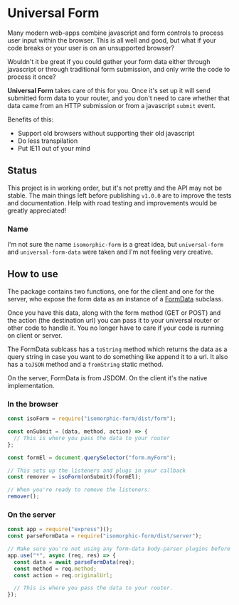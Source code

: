 # Universal Form

Many modern web-apps combine javascript and form controls to process user input
within the browser. This is all well and good, but what if your code breaks or
your user is on an unsupported browser?

Wouldn't it be great if you could gather your form data either through
javascript or through traditional form submission, and only write the code to
process it once?

**Universal Form** takes care of this for you. Once it's set up it will send
submitted form data to your router, and you don't need to care whether that data
came from an HTTP submission or from a javascript `submit` event.

Benefits of this:

* Support old browsers without supporting their old javascript
* Do less transpilation
* Put IE11 out of your mind

## Status

This project is in working order, but it's not pretty and the API may not be
stable. The main things left before publishing `v1.0.0` are to improve the tests
and documentation. Help with road testing and improvements would be greatly
appreciated!

### Name

I'm not sure the name `isomorphic-form` is a great idea, but `universal-form`
and `universal-form-data` were taken and I'm not feeling very creative.

## How to use

The package contains two functions, one for the client and one for the server,
who expose the form data as an instance of a [FormData][1] subclass.

Once you have this data, along with the form method (GET or POST) and the action
(the destination url) you can pass it to your universal router or other code to
handle it. You no longer have to care if your code is running on client or
server.

[1]: https://developer.mozilla.org/en-US/docs/Web/API/FormData/FormData

The FormData sublcass has a `toString` method which returns the data as a query
string in case you want to do something like append it to a url. It also has a
`toJSON` method and a `fromString` static method.

On the server, FormData is from JSDOM. On the client it's the native
implementation.

### In the browser

```javascript
const isoForm = require("isomorphic-form/dist/form");

const onSubmit = (data, method, action) => {
  // This is where you pass the data to your router
};

const formEl = document.querySelector("form.myForm");

// This sets up the listeners and plugs in your callback
const remover = isoForm(onSubmit)(formEl);

// When you're ready to remove the listeners:
remover();
```

### On the server

```javascript
const app = require("express")();
const parseFormData = require("isomorphic-form/dist/server");

// Make sure you're not using any form-data body-parser plugins before here
app.use("*", async (req, res) => {
  const data = await parseFormData(req);
  const method = req.method;
  const action = req.originalUrl;

  // This is where you pass the data to your router.
});
```
